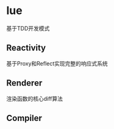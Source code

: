 # lue 

基于TDD开发模式

## Reactivity

基于Proxy和Reflect实现完整的响应式系统

## Renderer

渲染函数的核心diff算法

## Compiler
